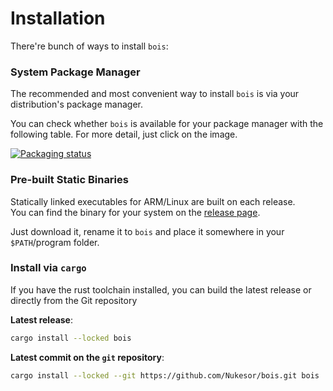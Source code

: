 # Installation

There're bunch of ways to install `bois`:

### System Package Manager

The recommended and most convenient way to install `bois` is via your distribution's package manager.

You can check whether `bois` is available for your package manager with the following table. For more detail, just click on the image.

<a href="https://repology.org/project/bois/versions"><img src="https://repology.org/badge/vertical-allrepos/bois.svg?exclude_unsupported=1" alt="Packaging status"></a>

### Pre-built Static Binaries

Statically linked executables for ARM/Linux are built on each release. \
You can find the binary for your system on the [release page](https://github.com/Nukesor/bois/releases).

Just download it, rename it to `bois` and place it somewhere in your `$PATH`/program folder.

### Install via `cargo`

If you have the rust toolchain installed, you can build the latest release or directly from the Git repository

**Latest release**:

```sh
cargo install --locked bois
```

**Latest commit on the `git` repository**:

```sh
cargo install --locked --git https://github.com/Nukesor/bois.git bois
```
